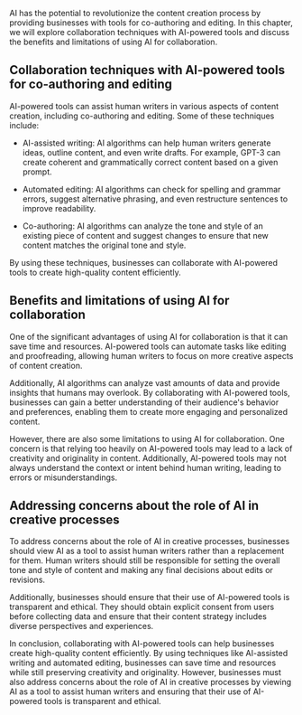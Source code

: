 

AI has the potential to revolutionize the content creation process by providing businesses with tools for co-authoring and editing. In this chapter, we will explore collaboration techniques with AI-powered tools and discuss the benefits and limitations of using AI for collaboration.

Collaboration techniques with AI-powered tools for co-authoring and editing
---------------------------------------------------------------------------

AI-powered tools can assist human writers in various aspects of content creation, including co-authoring and editing. Some of these techniques include:

* AI-assisted writing: AI algorithms can help human writers generate ideas, outline content, and even write drafts. For example, GPT-3 can create coherent and grammatically correct content based on a given prompt.

* Automated editing: AI algorithms can check for spelling and grammar errors, suggest alternative phrasing, and even restructure sentences to improve readability.

* Co-authoring: AI algorithms can analyze the tone and style of an existing piece of content and suggest changes to ensure that new content matches the original tone and style.

By using these techniques, businesses can collaborate with AI-powered tools to create high-quality content efficiently.

Benefits and limitations of using AI for collaboration
------------------------------------------------------

One of the significant advantages of using AI for collaboration is that it can save time and resources. AI-powered tools can automate tasks like editing and proofreading, allowing human writers to focus on more creative aspects of content creation.

Additionally, AI algorithms can analyze vast amounts of data and provide insights that humans may overlook. By collaborating with AI-powered tools, businesses can gain a better understanding of their audience's behavior and preferences, enabling them to create more engaging and personalized content.

However, there are also some limitations to using AI for collaboration. One concern is that relying too heavily on AI-powered tools may lead to a lack of creativity and originality in content. Additionally, AI-powered tools may not always understand the context or intent behind human writing, leading to errors or misunderstandings.

Addressing concerns about the role of AI in creative processes
--------------------------------------------------------------

To address concerns about the role of AI in creative processes, businesses should view AI as a tool to assist human writers rather than a replacement for them. Human writers should still be responsible for setting the overall tone and style of content and making any final decisions about edits or revisions.

Additionally, businesses should ensure that their use of AI-powered tools is transparent and ethical. They should obtain explicit consent from users before collecting data and ensure that their content strategy includes diverse perspectives and experiences.

In conclusion, collaborating with AI-powered tools can help businesses create high-quality content efficiently. By using techniques like AI-assisted writing and automated editing, businesses can save time and resources while still preserving creativity and originality. However, businesses must also address concerns about the role of AI in creative processes by viewing AI as a tool to assist human writers and ensuring that their use of AI-powered tools is transparent and ethical.
